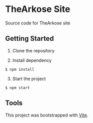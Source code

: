 # TheArkose Site

Source code for TheArkose site

## Getting Started
1. Clone the repository

2. Install dependency
```
$ npm install
```
3. Start the project
```
$ npm start
```

## Tools
This project was bootstrapped with [Vite](https://vitejs.dev/).
